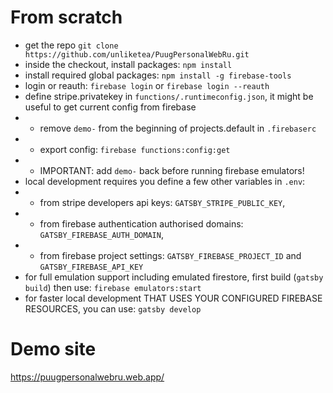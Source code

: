 # From scratch
- get the repo `git clone https://github.com/unliketea/PuugPersonalWebRu.git` 
- inside the checkout, install packages: `npm install`
- install required global packages: `npm install -g firebase-tools`
- login or reauth: `firebase login` or `firebase login --reauth`
- define stripe.privatekey in `functions/.runtimeconfig.json`, it might be useful to get current config from firebase
- - remove `demo-` from the beginning of projects.default in `.firebaserc`
- - export config: `firebase functions:config:get`
- - IMPORTANT: add `demo-` back before running firebase emulators!
- local development requires you define a few other variables in `.env`: 
- - from stripe developers api keys: `GATSBY_STRIPE_PUBLIC_KEY`, 
- - from firebase authentication authorised domains: `GATSBY_FIREBASE_AUTH_DOMAIN`, 
- - from firebase project settings: `GATSBY_FIREBASE_PROJECT_ID` and `GATSBY_FIREBASE_API_KEY`
- for full emulation support including emulated firestore, first build (`gatsby build`) then use: `firebase emulators:start`
- for faster local development THAT USES YOUR CONFIGURED FIREBASE RESOURCES, you can use: `gatsby develop`

# Demo site
https://puugpersonalwebru.web.app/